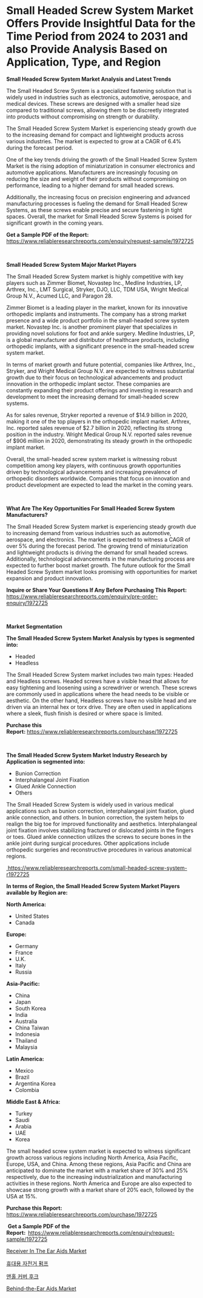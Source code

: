 <p><h1>Small Headed Screw System Market Offers Provide Insightful Data for the Time Period from 2024 to 2031 and also Provide Analysis Based on Application, Type, and Region</h1></p><p><strong>Small Headed Screw System Market Analysis and Latest Trends</strong></p>
<p><p>The Small Headed Screw System is a specialized fastening solution that is widely used in industries such as electronics, automotive, aerospace, and medical devices. These screws are designed with a smaller head size compared to traditional screws, allowing them to be discreetly integrated into products without compromising on strength or durability.</p><p>The Small Headed Screw System Market is experiencing steady growth due to the increasing demand for compact and lightweight products across various industries. The market is expected to grow at a CAGR of 6.4% during the forecast period.</p><p>One of the key trends driving the growth of the Small Headed Screw System Market is the rising adoption of miniaturization in consumer electronics and automotive applications. Manufacturers are increasingly focusing on reducing the size and weight of their products without compromising on performance, leading to a higher demand for small headed screws.</p><p>Additionally, the increasing focus on precision engineering and advanced manufacturing processes is fueling the demand for Small Headed Screw Systems, as these screws enable precise and secure fastening in tight spaces. Overall, the market for Small Headed Screw Systems is poised for significant growth in the coming years.</p></p>
<p><strong>Get a Sample PDF of the Report:&nbsp;</strong> <a href="https://www.reliableresearchreports.com/enquiry/request-sample/1972725">https://www.reliableresearchreports.com/enquiry/request-sample/1972725</a></p>
<p>&nbsp;</p>
<p><strong>Small Headed Screw System Major Market Players</strong></p>
<p><p>The Small Headed Screw System market is highly competitive with key players such as Zimmer Biomet, Novastep Inc., Medline Industries, LP, Arthrex, Inc., LMT Surgical, Stryker, DJO, LLC, TDM USA, Wright Medical Group N.V., Acumed LLC, and Paragon 28. </p><p>Zimmer Biomet is a leading player in the market, known for its innovative orthopedic implants and instruments. The company has a strong market presence and a wide product portfolio in the small-headed screw system market. Novastep Inc. is another prominent player that specializes in providing novel solutions for foot and ankle surgery. Medline Industries, LP, is a global manufacturer and distributor of healthcare products, including orthopedic implants, with a significant presence in the small-headed screw system market.</p><p>In terms of market growth and future potential, companies like Arthrex, Inc., Stryker, and Wright Medical Group N.V. are expected to witness substantial growth due to their focus on technological advancements and product innovation in the orthopedic implant sector. These companies are constantly expanding their product offerings and investing in research and development to meet the increasing demand for small-headed screw systems.</p><p>As for sales revenue, Stryker reported a revenue of $14.9 billion in 2020, making it one of the top players in the orthopedic implant market. Arthrex, Inc. reported sales revenue of $2.7 billion in 2020, reflecting its strong position in the industry. Wright Medical Group N.V. reported sales revenue of $906 million in 2020, demonstrating its steady growth in the orthopedic implant market.</p><p>Overall, the small-headed screw system market is witnessing robust competition among key players, with continuous growth opportunities driven by technological advancements and increasing prevalence of orthopedic disorders worldwide. Companies that focus on innovation and product development are expected to lead the market in the coming years.</p></p>
<p>&nbsp;</p>
<p><strong>What Are The Key Opportunities For Small Headed Screw System Manufacturers?</strong></p>
<p><p>The Small Headed Screw System market is experiencing steady growth due to increasing demand from various industries such as automotive, aerospace, and electronics. The market is expected to witness a CAGR of over 5% during the forecast period. The growing trend of miniaturization and lightweight products is driving the demand for small headed screws. Additionally, technological advancements in the manufacturing process are expected to further boost market growth. The future outlook for the Small Headed Screw System market looks promising with opportunities for market expansion and product innovation.</p></p>
<p><strong>Inquire or Share Your Questions If Any Before Purchasing This Report:</strong> <a href="https://www.reliableresearchreports.com/enquiry/pre-order-enquiry/1972725">https://www.reliableresearchreports.com/enquiry/pre-order-enquiry/1972725</a></p>
<p>&nbsp;</p>
<p><strong>Market Segmentation</strong></p>
<p><strong>The Small Headed Screw System Market Analysis by types is segmented into:</strong></p>
<p><ul><li>Headed</li><li>Headless</li></ul></p>
<p><p>The Small Headed Screw System market includes two main types: Headed and Headless screws. Headed screws have a visible head that allows for easy tightening and loosening using a screwdriver or wrench. These screws are commonly used in applications where the head needs to be visible or aesthetic. On the other hand, Headless screws have no visible head and are driven via an internal hex or torx drive. They are often used in applications where a sleek, flush finish is desired or where space is limited.</p></p>
<p><strong>Purchase this Report:&nbsp;</strong><a href="https://www.reliableresearchreports.com/purchase/1972725">https://www.reliableresearchreports.com/purchase/1972725</a></p>
<p>&nbsp;</p>
<p><strong>The Small Headed Screw System Market Industry Research by Application is segmented into:</strong></p>
<p><ul><li>Bunion Correction</li><li>Interphalangeal Joint Fixation</li><li>Glued Ankle Connection</li><li>Others</li></ul></p>
<p><p>The Small Headed Screw System is widely used in various medical applications such as bunion correction, interphalangeal joint fixation, glued ankle connection, and others. In bunion correction, the system helps to realign the big toe for improved functionality and aesthetics. Interphalangeal joint fixation involves stabilizing fractured or dislocated joints in the fingers or toes. Glued ankle connection utilizes the screws to secure bones in the ankle joint during surgical procedures. Other applications include orthopedic surgeries and reconstructive procedures in various anatomical regions.</p></p>
<p><a href="https://www.reliableresearchreports.com/small-headed-screw-system-r1972725">&nbsp;https://www.reliableresearchreports.com/small-headed-screw-system-r1972725</a></p>
<p><strong>In terms of Region, the Small Headed Screw System Market Players available by Region are:</strong></p>
<p>
    <p> <strong> North America: </strong>
        <ul>
            <li>United States</li>
            <li>Canada</li>
        </ul>
        </p> 
    <p> <strong> Europe: </strong>
        <ul>
            <li>Germany</li>
            <li>France</li>
            <li>U.K.</li>
            <li>Italy</li>
            <li>Russia</li>
        </ul>
        </p> 
    <p> <strong> Asia-Pacific: </strong>
        <ul>
            <li>China</li>
            <li>Japan</li>
            <li>South Korea</li>
            <li>India</li>
            <li>Australia</li>
            <li>China Taiwan</li>
            <li>Indonesia</li>
            <li>Thailand</li>
            <li>Malaysia</li>
        </ul>
        </p> 
    <p> <strong> Latin America: </strong>
        <ul>
            <li>Mexico</li>
            <li>Brazil</li>
            <li>Argentina Korea</li>
            <li>Colombia</li>
        </ul>
        </p> 
    <p> <strong> Middle East & Africa: </strong>
        <ul>
            <li>Turkey</li>
            <li>Saudi</li>
            <li>Arabia</li>
            <li>UAE</li>
            <li>Korea</li>
        </ul>
    </p>
    </p>
<p><p>The small headed screw system market is expected to witness significant growth across various regions including North America, Asia Pacific, Europe, USA, and China. Among these regions, Asia Pacific and China are anticipated to dominate the market with a market share of 30% and 25% respectively, due to the increasing industrialization and manufacturing activities in these regions. North America and Europe are also expected to showcase strong growth with a market share of 20% each, followed by the USA at 15%.</p></p>
<p><strong>Purchase this Report: </strong><a href="https://www.reliableresearchreports.com/purchase/1972725">https://www.reliableresearchreports.com/purchase/1972725</a></p>
<p>&nbsp;<strong>Get a Sample PDF of the Report:&nbsp;&nbsp;</strong><a href="https://www.reliableresearchreports.com/enquiry/request-sample/1972725">https://www.reliableresearchreports.com/enquiry/request-sample/1972725</a></p>
<p><strong></strong></p>
<p><p><a href="https://github.com/sowravmitra0/Market-Research-Report-List-1/blob/main/receiver-in-the-ear-aids-market.md">Receiver In The Ear Aids Market</a></p><p><a href="https://github.com/nigaleamar09/Market-Research-Report-List-2/blob/main/173206177307.md">휴대용 자전거 펌프</a></p><p><a href="https://github.com/ahmadrevanz10/Market-Research-Report-List-2/blob/main/360796177306.md">맨홀 커버 후크</a></p><p><a href="https://github.com/maesanjaya8/Market-Research-Report-List-1/blob/main/behind-the-ear-aids-market.md">Behind-the-Ear Aids Market</a></p></p>